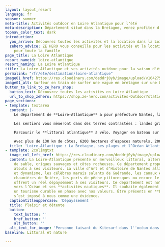 ```yaml
---
layout: layout_resort
language: fr
season: summer
meta-title: Activités outdoor en Loire Atlantique pour l'été
meta-description: Département situé dans la Bretagne, venez profiter d'activité nautique tel que le surf.
topnav_color_text: dark
introduction:
  you_arrive: Découvrez toutes les activités et la location dans la Loire Atlantique.
  zehero_advice: ZE HERO vous conseille pour les activités et la location des équipements
    pour toute la famille
page_title: La Loire Atlantique
resort_nameid: loire-atlantique
resort_naming: La Loire Atlantique
title: La Loire Atlantique et ses activités outdoor pour la saison d'été
permalink: "/fr/ete/destination/loire-atlantique"
image01_href: https://res.cloudinary.com/deddrj0yb/image/upload/v1642758793/website/summer/lechat-valentin-Ho17T_ZBJ5k-unsplash_xcbczl.jpg
image01_alt: Surfeur en train de surfer une vague en bretagne sur une Longboard
button_to_link_to_ze_hero_shop:
  button_text: Découvrez toutes les activités en Loire Atlantique
  url_to_shop_zehero: https://shop.ze-hero.com/activites-Outdoor?station=Loire+Atlantique+%2844%29&calessonstype=all&catypegenderlistsummer=all&calessonsactivitytype=all&start-date=
page_sections:
- template: textarea
  content: |-
    Le département de **Loire-Atlantique** a pour préfecture Nantes, la cité des ducs de Bretagne. Il est classé administrativement dans les Pays de la Loire, un choix contesté car la Loire-Atlantique est culturellement bretonne.

    Les sentiers vous mèneront dans des terres contrastées : landes granitiques et fermes aux toits d’ardoise, maisons basses aux toits de tuiles romaines typiques et ses vignes ou aux marais salants du parc de Brière. Vers les côtes de Jade, Amour ou Sauvage, s’étendent des plages très prisées.

    Parcourir le **littoral atlantique** à vélo. Voyager en bateau sur l’une des nombreuses voies navigables de la région sur la Loire ou au large à travers l’Océan Atlantique. Découvrir l’histoire du sel dans les marais salants rosés de Guérande ou Noirmoutier…

    Avec plus de 130 km de côtes, 6200 hectares d’espaces naturels, 2000 km d’itinéraires vélo et un riche patrimoine, la Loire-Atlantique est le 7e département **touristique** de France. Un territoire qui promeut le tourisme écologique et durable et le développement d’une offre d’hébergement et de loisirs innovants.
  title: 'Loire-Atlantique : La Bretagne, ses plages et l’Océan Atlantique'
- template: 2colimgtxt
  image_col_left_href: https://res.cloudinary.com/deddrj0yb/image/upload/v1642758789/website/summer/geoffroy-hauwen-fmtqbNMB8ho-unsplash_n64wm7.jpg
  content: La Loire-Atlantique présente un merveilleux littoral, alternant **plages**
    de sable, criques sauvages et côtes rocheuses. Ce département propose bien d’autres
    atouts à ses visiteurs. La ville d’Art et d’Histoire de Nantes alliant patrimoine
    et dynamisme, les célèbres marais salants de Guérande, les canaux et les adorables
    chaumières de Brière, les ports de pêche pittoresques ou encore le vignoble nantais
    offrent un réel dépaysement à ses visiteurs. Ce département est notamment tourné
    vers l’Océan et ses **activités nautiques**. Il souhaite également développer
    un tourisme durable en phase avec nos valeurs. Être présents en **Loire-Atlantique**
    s’est imposé à nous comme une évidence.
  captiontitleuppercase: 'Dépayssement '
  title: Plaisir et détente
  button:
    text_button: ''
    href_button: ''
    alt_button: ''
  alt_text_for_image: 'Personne faisant du Kitesurf dans l''océan dans la Loire Atlantique '
baseline: Littoral et nature

---
```

